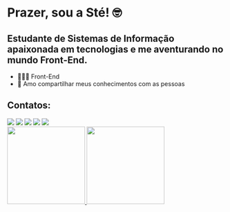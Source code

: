 # Prazer, sou a Sté! 🤓
## Estudante de Sistemas de Informação apaixonada em tecnologias e me aventurando no mundo Front-End.

- 👩🏼‍💻 Front-End 
- 🧠 Amo compartilhar meus conhecimentos com as pessoas

## Contatos:

<div>
<a href=https://www.youtube.com/@codigodaste7685" target="_blank"><img src="https://img.shields.io/badge/YouTube-FF0000?style=for-the-badge&logo=youtube&logoColor=white" target="_blank"></a>
<a href="https://www.instagram.com/codigodaste/" target="_blank"><img src="https://img.shields.io/badge/-Instagram-%23E4405F?style=for-the-badge&logo=instagram&logoColor=white" target="_blank"></a>
<a href="https://www.twitch.tv/codigodaste" target="_blank"><img src="https://img.shields.io/badge/Twitch-9146FF?style=for-the-badge&logo=twitch&logoColor=white" target="_blank"></a>
<a href = "mailto:steffany.dev@outlook.com"><img src="https://img.shields.io/badge/Gmail-D14836?style=for-the-badge&logo=gmail&logoColor=white" target="_blank"></a>
<a href="https://www.linkedin.com/in/steffanydev" target="_blank"><img src="https://img.shields.io/badge/-LinkedIn-%230077B5?style=for-the-badge&logo=linkedin&logoColor=white" target="_blank"></a>   
</div>

<div>
<a href="https://github.com/steffany-dev">
<img height="180em" src="https://github-readme-stats.vercel.app/api/top-langs/?username=steffany-dev&layout=compact&langs_count=7&theme=dracula"/>
<img height="180em" src="https://github-readme-stats.vercel.app/api?username=steffany-dev&show_icons=true&theme=dracula&include_all_commits=true&count_private=true"/>
</div>
